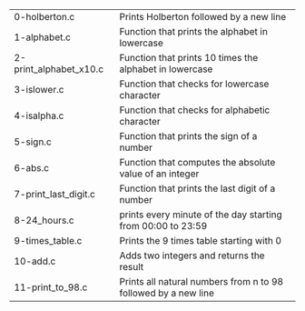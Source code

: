<table>
<tr>
	<td>0-holberton.c</td>
	<td>Prints Holberton followed by a new line</td>
</tr>
<tr>
	<td>1-alphabet.c</td>
	<td>Function that prints the alphabet in lowercase</td>
</tr>
<tr>
	<td>2-print_alphabet_x10.c</td>
	<td>Function that prints 10 times the alphabet in lowercase</td>
</tr>
<tr>
	<td>3-islower.c</td>
	<td>Function that checks for lowercase character</td>
</tr>
<tr>
	<td>4-isalpha.c</td>
	<td>Function that checks for alphabetic character</td>
</tr>
<tr>
	<td>5-sign.c</td>
	<td>Function that prints the sign of a number</td>
</tr>
<tr>
	<td>6-abs.c</td>
	<td>Function that computes the absolute value of an integer</td>
</tr>
<tr>
	<td>7-print_last_digit.c</td>
	<td>Function that prints the last digit of a number</td>
</tr>
<tr>
	<td>8-24_hours.c</td>
	<td>prints every minute of the day starting from 00:00 to 23:59</td>
</tr>
<tr>
	<td>9-times_table.c</td>
	<td>Prints the 9 times table starting with 0</td>
</tr>
<tr>
	<td>10-add.c</td>
	<td>Adds two integers and returns the result</td>
</tr>
<tr>
	<td>11-print_to_98.c</td>
	<td>Prints all natural numbers from n to 98 followed by a new line</td>
</tr>
</table>

